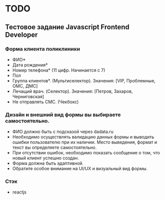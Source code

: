 
# TODO

## Тестовое задание Javascript Frontend Developer

### Форма клиента поликлиники
- ФИО*
- Дата рождения*
- Номер телефона* (11 цифр. Начинается с 7)
- Пол
- Группа клиентов*. (Мультиселектор). Значения: [VIP, Проблемные, ОМС, ДМС]
- Лечащий врач. (Cелектор). Значения: [Петров, Захаров, Черниговская]
- Не отправлять СМС. (Чекбокс)

### Дизайн и внешний вид формы вы выбираете самостоятельно.
- ФИО должно быть с подсказой через dadata.ru
- Необходимо осуществлять валидацию данных формы и выводить ошибки пользователю при их
наличии. Место выведения, формат и текст вы определяете самостоятельно.
- При отсутствии ошибок, необходимо показать сообщение о том, что новый клиент успешно создан.
- Форма должна быть адаптивной.
- Обратите особое внимание на UI/UX и визуальный вид формы.

### Cтэк
- reactjs